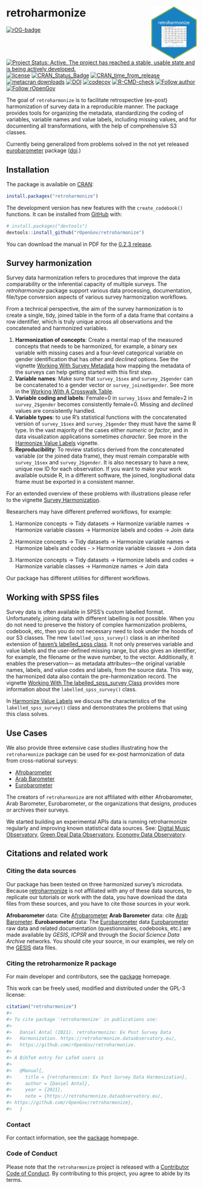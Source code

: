 
<!-- README.md is generated from README.Rmd. Please edit that file -->

# retroharmonize <a href='https://retroharmonize.dataobservatory.eu/'><img src='man/figures/logo.png' align="right" height="139" /></a>

<!-- badges: start -->

[![rOG-badge](https://ropengov.github.io/rogtemplate/reference/figures/ropengov-badge.svg)](http://ropengov.org/)
[![Project Status: Active. The project has reached a stable, usable
state and is being actively
developed.](https://www.repostatus.org/badges/latest/active.svg)](https://www.repostatus.org/#active)
[![license](https://img.shields.io/badge/license-GPL--3-blue.svg)](https://www.gnu.org/licenses/gpl-3.0.en.html)
[![CRAN\_Status\_Badge](https://www.r-pkg.org/badges/version/retroharmonize)](https://cran.r-project.org/package=retroharmonize)
[![CRAN\_time\_from\_release](https://www.r-pkg.org/badges/ago/retroharmonize)](https://cran.r-project.org/package=retroharmonize)
[![metacran
downloads](https://cranlogs.r-pkg.org/badges/retroharmonize)](https://cran.r-project.org/package=retroharmonize)
[![DOI](https://zenodo.org/badge/DOI/10.5281/zenodo.5764361.svg)](https://doi.org/10.5281/zenodo.5764361)
[![codecov](https://codecov.io/gh/ropengov/retroharmonize/branch/master/graph/badge.svg?token=ShTTeqB5kL)](https://app.codecov.io/gh/ropengov/retroharmonize)
[![R-CMD-check](https://github.com/rOpenGov/retroharmonize/workflows/R-CMD-check/badge.svg)](https://github.com/rOpenGov/retroharmonize/actions)
[![Follow
author](https://img.shields.io/twitter/follow/antaldaniel.svg?style=social)](https://twitter.com/intent/follow?screen_name=antaldaniel)
[![Follow
rOpenGov](https://img.shields.io/twitter/follow/ropengov.svg?style=social)](https://twitter.com/intent/follow?screen_name=ropengov)
<!-- badges: end -->

The goal of `retroharmonize` is to facilitate retrospective (ex-post)
harmonization of survey data in a reproducible manner. The package
provides tools for organizing the metadata, standardizing the coding of
variables, variable names and value labels, including missing values,
and for documenting all transformations, with the help of comprehensive
S3 classes.

Currently being generalized from problems solved in the not yet released
[eurobarometer](https://github.com/antaldaniel/eurobarometer) package
([doi](https://doi.org/10.5281/zenodo.3825700).)

## Installation

The package is available on [CRAN](https://CRAN.R-project.org):

``` r
install.packages("retroharmonize")
```

The development version has new features with the `create_codebook()`
functions. It can be installed from [GitHub](https://github.com/) with:

``` r
# install.packages("devtools")
devtools::install_github("rOpenGov/retroharmonize")
```

You can download the manual in PDF for the [0.2.3
release](https://retroharmonize.dataobservatory.eu/retroharmonize_0.2.3.pdf).

## Survey harmonization

Survey data harmonization refers to procedures that improve the data
comparability or the inferential capacity of multiple surveys. The
*retroharmonize* package support various data processing, documentation,
file/type conversion aspects of various survey harmonization workflows.

From a technical perspective, the aim of the survey harmonization is to
create a single, tidy, joined table in the form of a data frame that
contains a row identifier, which is truly unique across all observations
and the concatenated and harmonized variables.

1.  **Harmonization of concepts**: Create a mental map of the measured
    concepts that needs to be harmonized, for example, a binary sex
    variable with missing cases and a four-level categorical variable on
    gender identification that has *other* and *declined* options. See
    the vignette [Working With Survey
    Metadata](https://retroharmonize.dataobservatory.eu/articles/survey_harmonization)
    how mapping the metadata of the surveys can help getting started
    with this first step.
2.  **Variable names**: Make sure that `survey_1$sex` and
    `survey_2$gender` can be concatenated to a gender vector or
    `survey_joined$gender`. See more in the [Working With A Crosswalk
    Table](https://retroharmonize.dataobservatory.eu/articles/crosswalk.html).
3.  **Variable coding and labels**: Female=0 in `survey_1$sex` and
    female=2 in `survey_2$gender` becomes consistently female=0. Missing
    and *declined* values are consistently handled.
4.  **Variable types**: to use R’s statistical functions with the
    concatenated version of `survey_1$sex` and `survey_2$gender` they
    must have the same R type. In the vast majority of the cases either
    *numeric* or *factor*, and in data visualization applications
    sometimes *character*. See more in the [Harmonize Value
    Labels](https://retroharmonize.dataobservatory.eu/articles/harmonize_labels.html)
    vignette.
5.  **Reproducibility**: To review statistics derived from the
    concatenated variable (or the joined data frame), they must remain
    comparable with `survey_1$sex` and `survey_2$gender`. It is also
    necessary to have a new, unique row ID for each observation. If you
    want to make your work available outside R, in a different software,
    the joined, longitudional data frame must be exported in a
    consistent manner.

For an extended overview of these problems with illustrations please
refer to the vignette [Survey
Harmonization](https://retroharmonize.dataobservatory.eu/articles/survey_harmonization).

Researchers may have different preferred workflows, for example:

1.  Harmonize concepts -&gt; Tidy datasets -&gt; Harmonize variable
    names -&gt; Harmonize variable classes -&gt; Harmonize labels and
    codes -&gt; Join data

2.  Harmonize concepts -&gt; Tidy datasets -&gt; Harmonize variable
    names -&gt; Harmonize labels and codes - &gt; Harmonize variable
    classes -&gt; Join data

3.  Harmonize concepts -&gt; Tidy datasets -&gt; Harmonize labels and
    codes -&gt; Harmonize variable classes -&gt; Harmonize names -&gt;
    Join data

Our package has different utilities for different workflows.

## Working with SPSS files

Survey data is often available in SPSS’s custom labelled format.
Unfortunately, joining data with different labelling is not possible.
When you do not need to preserve the history of complex harmonization
problems, codebook, etc, then you do not necessary need to look under
the hoods of our S3 classes. The new `labelled_spss_survey()` class is
an inherited extension of [haven’s labelled\_spss
class](https://haven.tidyverse.org/reference/labelled_spss.html). It not
only preserves variable and value labels and the user-defined missing
range, but also gives an identifier, for example, the filename or the
wave number, to the vector. Additionally, it enables the preservation—
as metadata attributes—the original variable names, labels, and value
codes and labels, from the source data. This way, the harmonized data
also contain the pre-harmonization record. The vignette [Working With
The labelled\_spss\_survey
Class](https://retroharmonize.dataobservatory.eu/articles/labelled_spss_survey.html)
provides more information about the `labelled_spss_survey()` class.

In [Harmonize Value
Labels](https://retroharmonize.dataobservatory.eu/articles/harmonize_labels.html)
we discuss the characteristics of the `labelled_spss_survey()` class and
demonstrates the problems that using this class solves.

## Use Cases

We also provide three extensive case studies illustrating how the
`retroharmonize` package can be used for ex-post harmonization of data
from cross-national surveys:

-   [Afrobarometer](https://retroharmonize.dataobservatory.eu/articles/afrobarometer.html)
-   [Arab
    Barometer](https://retroharmonize.dataobservatory.eu/articles/arabbarometer.html)
-   [Eurobarometer](https://retroharmonize.dataobservatory.eu/articles/eurobarometer.html)

The creators of `retroharmonize` are not affiliated with either
Afrobarometer, Arab Barometer, Eurobarometer, or the organizations that
designs, produces or archives their surveys.

We started building an experimental APIs data is running retroharmonize
regularly and improving known statistical data sources. See: [Digital
Music Observatory](https://music.dataobservatory.eu/), [Green Deal Data
Observatory](https://greendeal.dataobservatory.eu/), [Economy Data
Observatory](https://economy.dataobservatory.eu/).

## Citations and related work

### Citing the data sources

Our package has been tested on three harmonized survey’s microdata.
Because [retroharmonize](https://retroharmonize.dataobservatory.eu/) is
not affiliated with any of these data sources, to replicate our
tutorials or work with the data, you have download the data files from
these sources, and you have to cite those sources in your work.

**Afrobarometer** data: Cite
[Afrobarometer](https://afrobarometer.org/data/) **Arab Barometer**
data: cite [Arab
Barometer](https://www.arabbarometer.org/survey-data/data-downloads/).
**Eurobarometer** data: The
[Eurobarometer](https://ec.europa.eu/commfrontoffice/publicopinion/index.cfm)
data
[Eurobarometer](https://ec.europa.eu/commfrontoffice/publicopinion/index.cfm)
raw data and related documentation (questionnaires, codebooks, etc.) are
made available by *GESIS*, *ICPSR* and through the *Social Science Data
Archive* networks. You should cite your source, in our examples, we rely
on the
[GESIS](https://www.gesis.org/en/eurobarometer-data-service/search-data-access/data-access)
data files.

### Citing the retroharmonize R package

For main developer and contributors, see the
[package](https://retroharmonize.dataobservatory.eu/) homepage.

This work can be freely used, modified and distributed under the GPL-3
license:

``` r
citation("retroharmonize")
#> 
#> To cite package 'retroharmonize' in publications use:
#> 
#>   Daniel Antal (2021). retroharmonize: Ex Post Survey Data
#>   Harmonization. https://retroharmonize.dataobservatory.eu/,
#>   https://github.com/rOpenGov/retroharmonize.
#> 
#> A BibTeX entry for LaTeX users is
#> 
#>   @Manual{,
#>     title = {retroharmonize: Ex Post Survey Data Harmonization},
#>     author = {Daniel Antal},
#>     year = {2021},
#>     note = {https://retroharmonize.dataobservatory.eu/,
#> https://github.com/rOpenGov/retroharmonize},
#>   }
```

### Contact

For contact information, see the
[package](https://retroharmonize.dataobservatory.eu/) homepage.

### Code of Conduct

Please note that the `retroharmonize` project is released with a
[Contributor Code of
Conduct](https://www.contributor-covenant.org/version/2/0/code_of_conduct/).
By contributing to this project, you agree to abide by its terms.
